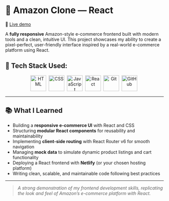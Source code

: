 # 🛒 Amazon Clone — React
  
  🔗 [Live demo](https://josy216.github.io/My-Amazon/)  

A **fully responsive** Amazon-style e-commerce frontend built with modern tools and a clean, intuitive UI. This project showcases my ability to create a pixel-perfect, user-friendly interface inspired by a real-world e-commerce platform using React.

## 🚀 Tech Stack Used:

<p align="center">
  <img src="https://cdn.jsdelivr.net/gh/devicons/devicon/icons/html5/html5-original.svg" title="HTML5" alt="HTML" width="50" height="50"/> 
  <img src="https://cdn.jsdelivr.net/gh/devicons/devicon/icons/css3/css3-original.svg" title="CSS3" alt="CSS" width="50" height="50"/> 
  <img src="https://cdn.jsdelivr.net/gh/devicons/devicon/icons/javascript/javascript-original.svg" title="JavaScript" alt="JavaScript" width="50" height="50"/> 
  <img src="https://cdn.jsdelivr.net/gh/devicons/devicon/icons/react/react-original.svg" title="React" alt="React" width="50" height="50"/> 
  <img src="https://cdn.jsdelivr.net/gh/devicons/devicon/icons/git/git-original.svg" title="Git" alt="Git" width="50" height="50"/> 
  <img src="https://cdn.jsdelivr.net/gh/devicons/devicon/icons/github/github-original.svg" title="GitHub" alt="GitHub" width="50" height="50"/> 
</p>

---

## 📚 What I Learned

- Building a **responsive e-commerce UI** with React and CSS  
- Structuring **modular React components** for reusability and maintainability  
- Implementing **client-side routing** with React Router v6 for smooth navigation  
- Managing **mock data** to simulate dynamic product listings and cart functionality  
- Deploying a React frontend with **Netlify** (or your chosen hosting platform)  
- Writing clean, scalable, and maintainable code following best practices  

---

> _A strong demonstration of my frontend development skills, replicating the look and feel of Amazon’s e-commerce platform with React._
